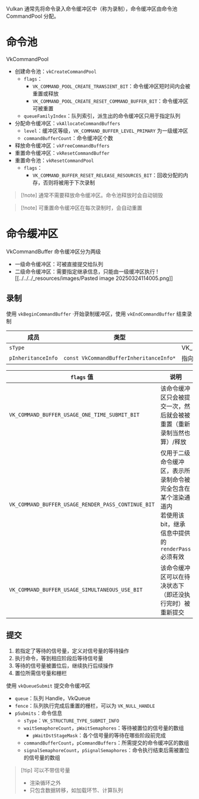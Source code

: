 Vulkan 通常先将命令录入命令缓冲区中（称为录制），命令缓冲区由命令池 CommandPool 分配。
# 命令池

VkCommandPool
- 创建命令池：`vkCreateCommandPool`
	- `flags`：
		- `VK_COMMAND_POOL_CREATE_TRANSIENT_BIT`：命令缓冲区短时间内会被重置或释放
		- `VK_COMMAND_POOL_CREATE_RESET_COMMAND_BUFFER_BIT`：命令缓冲区可被重置
	- `queueFamilyIndex`：队列索引，派生出的命令缓冲区只用于指定队列
- 分配命令缓冲区：`vkAllocateCommandBuffers`
	- `level`：缓冲区等级，`VK_COMMAND_BUFFER_LEVEL_PRIMARY` 为一级缓冲区
	- `commandBufferCount`：命令缓冲区个数
- 释放命令缓冲区：`vkFreeCommandBuffers`
- 重置命令缓冲区：`vkResetCommandBuffer`
- 重置命令池：`vkResetCommandPool`
	- `flags`：
		- `VK_COMMAND_BUFFER_RESET_RELEASE_RESOURCES_BIT`：回收分配的内存，否则将被用于下次录制

> [!note] 通常不需要释放命令缓冲区。命令池释放时会自动销毁

> [!note] 可重置命令缓冲区在每次录制时，会自动重置
# 命令缓冲区

VkCommandBuffer 命令缓冲区分为两级
- 一级命令缓冲区：可被直接提交给队列
- 二级命令缓冲区：需要指定继承信息，只能由一级缓冲区执行
![[../../../_resources/images/Pasted image 20250324114005.png]]
## 录制

使用 `vkBeginCommandBuffer` ·开始录制缓冲区，使用 `vkEndCommandBuffer` 结束录制

| 成员                 | 类型                                      | 说明                                          |
| ------------------ | --------------------------------------- | ------------------------------------------- |
| `sType`            |                                         | VK_STRUCTURE_TYPE_COMMAND_BUFFER_BEGIN_INFO |
| `pInheritanceInfo` | `const VkCommandBufferInheritanceInfo*` | 指向二级命令缓冲区的继承信息                              |

| `flags` 值                                          | 说明                                                                    |
| -------------------------------------------------- | --------------------------------------------------------------------- |
| `VK_COMMAND_BUFFER_USAGE_ONE_TIME_SUBMIT_BIT`      | 该命令缓冲区只会被提交一次，然后就会被被重置（重新录制当然也算）/释放                                   |
| `VK_COMMAND_BUFFER_USAGE_RENDER_PASS_CONTINUE_BIT` | 仅用于二级命令缓冲区，表示所录制命令被完全包含在某个渲染通道内<br>若使用该bit，继承信息中提供的 `renderPass` 必须有效 |
| `VK_COMMAND_BUFFER_USAGE_SIMULTANEOUS_USE_BIT`     | 该命令缓冲区可以在待决状态下（即还没执行完时）被重新提交                                          |
## 提交

1. 若指定了等待的信号量，定义对信号量的等待操作
2. 执行命令，等到相应阶段后等待信号量
3. 等待的信号量被置位后，继续执行后续操作
4. 置位所需信号量和栅栏

使用 `vkQueueSubmit` 提交命令缓冲区
- `queue`：队列 Handle，VkQueue
- `fence`：队列执行完成后重置的栅栏，可以为 `VK_NULL_HANDLE`
- `pSubmits`：命令信息
	- `sType`：`VK_STRUCTURE_TYPE_SUBMIT_INFO`
	- `waitSemaphoreCount`，`pWaitSemaphores`：等待被置位的信号量的数组
		- `pWaitDstStageMask`：各个信号量的等待在哪些阶段前完成
	- `commandBufferCount`，`pCommandBuffers`：所需提交的命令缓冲区的数组
	- `signalSemaphoreCount`，`pSignalSemaphores`：命令执行结束后需被置位的信号量的数组

> [!tip] 可以不带信号量
> - 渲染循环之外
> - 只包含数据转移，如加载环节、计算队列
